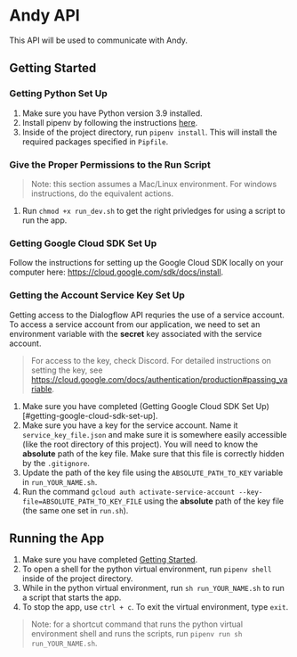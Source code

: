 # Andy API

This API will be used to communicate with Andy.

## Getting Started

### Getting Python Set Up

1. Make sure you have Python version 3.9 installed.
2. Install pipenv by following the instructions [here](https://github.com/pypa/pipenv).
3. Inside of the project directory, run `pipenv install`. This will install the required packages specified in `Pipfile`.

### Give the Proper Permissions to the Run Script

> Note: this section assumes a Mac/Linux environment. For windows instructions, do the equivalent actions.

1. Run `chmod +x run_dev.sh` to get the right privledges for using a script to run the app.

### Getting Google Cloud SDK Set Up

Follow the instructions for setting up the Google Cloud SDK locally on your computer here: https://cloud.google.com/sdk/docs/install.

### Getting the Account Service Key Set Up

Getting access to the Dialogflow API requries the use of a service account. To access a service account from our application, we need to set an environment variable with the **secret** key associated with the service account.

> For access to the key, check Discord. For detailed instructions on setting the key, see https://cloud.google.com/docs/authentication/production#passing_variable.

1. Make sure you have completed (Getting Google Cloud SDK Set Up)[#getting-google-cloud-sdk-set-up].
2. Make sure you have a key for the service account. Name it `service_key_file.json` and make sure it is somewhere easily accessible (like the root directory of this project). You will need to know the **absolute** path of the key file. Make sure that this file is correctly hidden by the `.gitignore`.
3. Update the path of the key file using the `ABSOLUTE_PATH_TO_KEY` variable in `run_YOUR_NAME.sh`.
4. Run the command `gcloud auth activate-service-account --key-file=ABSOLUTE_PATH_TO_KEY_FILE` using the **absolute** path of the key file (the same one set in `run.sh`).

## Running the App

1. Make sure you have completed [Getting Started](#getting-started).
2. To open a shell for the python virtual environment, run `pipenv shell` inside of the project directory.
3. While in the python virtual environment, run `sh run_YOUR_NAME.sh` to run a script that starts the app.
4. To stop the app, use `ctrl + c`. To exit the virtual environment, type `exit`.

> Note: for a shortcut command that runs the python virtual environment shell and runs the scripts, run `pipenv run sh run_YOUR_NAME.sh`.

